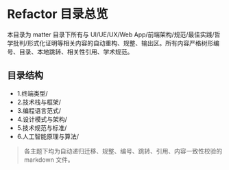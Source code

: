 # Refactor 目录总览

本目录为 matter 目录下所有与 UI/UE/UX/Web App/前端架构/规范/最佳实践/哲学批判/形式化证明等相关内容的自动重构、规整、输出区。所有内容严格树形编号、目录、本地跳转、相关性引用、学术规范。

## 目录结构

- 1.终端类型/
- 2.技术栈与框架/
- 3.编程语言范式/
- 4.设计模式与架构/
- 5.技术规范与标准/
- 6.人工智能原理与算法/

> 各主题下均为自动递归迁移、规整、编号、跳转、引用、内容一致性校验的 markdown 文件。
